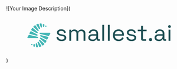 ![Your Image Description](<svg width="889" height="221" viewBox="0 0 889 221" fill="none" xmlns="http://www.w3.org/2000/svg">
<path d="M149.818 128.339H104.214C101.976 128.345 100.573 125.92 101.692 123.977L107.385 114.095C108.04 112.957 109.369 112.393 110.642 112.709L150.517 122.603C153.848 123.432 153.249 128.339 149.818 128.339Z" fill="#43B6B5"/>
<path d="M146.283 116.774L113.467 108.631C111.44 108.13 110.463 105.841 111.508 104.034L115.593 96.9427C116.44 95.4701 118.313 94.9317 119.815 95.7299L148.545 110.958C151.821 112.697 149.892 117.665 146.289 116.774H146.283Z" fill="#43B6B5"/>
<path d="M146.332 104.541L121.373 91.3181C119.803 90.489 119.24 88.5275 120.13 86.9929L123.017 81.9809C123.233 81.6034 123.456 81.226 123.684 80.8609C124.717 79.184 127.034 78.8561 128.499 80.1741L149.936 99.4426C152.692 101.918 149.608 106.28 146.332 104.547V104.541Z" fill="#43B6B5"/>
<path d="M150.22 93.4653L131.083 76.2696C129.742 75.063 129.711 72.9963 130.972 71.7031C132.542 70.1067 134.205 68.634 135.954 67.2851C137.406 66.1651 139.508 66.4807 140.534 67.9967L154.955 89.369C157.025 92.4381 152.977 95.9341 150.22 93.4591V93.4653Z" fill="#43B6B5"/>
<path d="M156.605 83.5897L144.805 66.0352C143.699 64.3892 144.391 62.1555 146.227 61.3696C147.927 60.6395 149.67 60.0083 151.438 59.4762C152.964 59.0183 154.676 59.9465 155.214 61.4377L162.193 80.7681C163.447 84.2456 158.669 86.6588 156.605 83.5897Z" fill="#43B6B5"/>
<path d="M169.802 60.7199L171.18 74.1472C171.557 77.8289 166.346 79.0293 165.079 75.5518L160.19 62.0936C159.461 60.0888 160.919 57.9231 163.064 57.8674C164.356 57.8365 165.648 57.855 166.94 57.9293C168.368 58.0097 169.653 59.3091 169.796 60.7261L169.802 60.7199Z" fill="#43B6B5"/>
<path d="M182.85 64.9894L181.88 71.7031C181.354 75.3662 176.001 75.2734 175.624 71.5979L174.864 64.2036C174.623 61.8585 176.959 60.1197 179.172 60.9489C179.797 61.184 180.421 61.4315 181.039 61.6976C182.232 62.205 183.029 63.7148 182.844 64.9894H182.85Z" fill="#43B6B5"/>
<path d="M192.616 72.3095C191.213 75.7437 186.052 74.3638 186.577 70.7007C186.893 68.5041 189.334 67.3098 191.269 68.4112C192.635 69.1909 193.21 70.8554 192.616 72.3095Z" fill="#43B6B5"/>
<path d="M162.65 102.567H208.254C210.492 102.561 211.895 104.987 210.776 106.93L205.084 116.811C204.428 117.95 203.099 118.513 201.826 118.198L161.952 108.303C158.62 107.474 159.22 102.567 162.65 102.567Z" fill="#43B6B5"/>
<path d="M166.186 114.132L199.001 122.275C201.029 122.776 202.005 125.066 200.961 126.873L196.875 133.964C196.028 135.436 194.155 135.975 192.653 135.177L163.923 119.949C160.647 118.21 162.576 113.241 166.18 114.132H166.186Z" fill="#43B6B5"/>
<path d="M166.136 126.359L191.096 139.582C192.666 140.411 193.228 142.373 192.338 143.907L189.451 148.919C189.235 149.297 189.013 149.674 188.784 150.039C187.752 151.716 185.434 152.044 183.969 150.726L162.533 131.458C159.776 128.983 162.86 124.62 166.136 126.353V126.359Z" fill="#43B6B5"/>
<path d="M162.248 137.435L181.385 154.631C182.726 155.837 182.757 157.904 181.496 159.197C179.926 160.794 178.264 162.266 176.514 163.615C175.062 164.735 172.96 164.42 171.934 162.904L157.514 141.531C155.443 138.462 159.492 134.966 162.248 137.441V137.435Z" fill="#43B6B5"/>
<path d="M155.863 147.311L167.663 164.865C168.769 166.511 168.077 168.745 166.241 169.531C164.542 170.261 162.798 170.892 161.031 171.424C159.504 171.882 157.792 170.954 157.254 169.463L150.275 150.132C149.021 146.655 153.799 144.242 155.863 147.311Z" fill="#43B6B5"/>
<path d="M142.667 170.187L141.288 156.759C140.911 153.078 146.122 151.877 147.389 155.355L152.278 168.813C153.008 170.818 151.549 172.983 149.404 173.039C148.112 173.07 146.82 173.051 145.528 172.977C144.101 172.897 142.815 171.597 142.673 170.18L142.667 170.187Z" fill="#43B6B5"/>
<path d="M129.612 165.917L130.582 159.203C131.108 155.54 136.461 155.633 136.838 159.309L137.598 166.703C137.839 169.048 135.503 170.787 133.29 169.958C132.665 169.723 132.041 169.475 131.423 169.209C130.23 168.702 129.433 167.192 129.618 165.917H129.612Z" fill="#43B6B5"/>
<path d="M119.846 158.591C121.249 155.157 126.41 156.536 125.885 160.2C125.57 162.396 123.128 163.59 121.193 162.489C119.827 161.709 119.252 160.045 119.846 158.591Z" fill="#43B6B5"/>
<path d="M265.646 143.084C258.977 143.084 253.358 141.544 248.778 138.462C244.198 135.381 241.435 130.505 240.483 123.834L248.722 121.966C249.309 125.487 250.41 128.253 252.017 130.27C253.63 132.287 255.627 133.716 258.006 134.558C260.386 135.399 262.933 135.82 265.646 135.82C269.676 135.82 272.86 135.016 275.208 133.401C277.551 131.786 278.725 129.626 278.725 126.91C278.725 124.193 277.607 122.164 275.375 121.025C273.138 119.887 270.084 118.952 266.202 118.222L261.696 117.455C258.254 116.867 255.101 115.951 252.245 114.708C249.39 113.464 247.115 111.775 245.434 109.646C243.746 107.518 242.906 104.844 242.906 101.614C242.906 96.7757 244.772 93.0012 248.512 90.2848C252.245 87.5746 257.19 86.2133 263.347 86.2133C269.503 86.2133 274.355 87.5869 278.126 90.3405C281.896 93.0878 284.332 96.9613 285.432 101.949L277.298 104.04C276.636 100.154 275.06 97.4254 272.575 95.8475C270.084 94.2696 267.006 93.4838 263.347 93.4838C259.688 93.4838 256.789 94.1645 254.668 95.5196C252.542 96.8747 251.479 98.8733 251.479 101.515C251.479 104.158 252.487 105.971 254.502 107.183C256.517 108.396 259.205 109.293 262.58 109.881L267.086 110.648C270.894 111.311 274.318 112.208 277.359 113.346C280.4 114.485 282.817 116.118 284.61 118.241C286.402 120.369 287.305 123.154 287.305 126.6C287.305 131.879 285.345 135.95 281.427 138.809C277.508 141.667 272.254 143.097 265.659 143.097L265.646 143.084Z" fill="#1D4E52"/>
<path d="M301.905 141.544V87.754H310.366V94.4615H311.906C312.932 92.5557 314.613 90.7984 316.962 89.1834C319.304 87.5684 322.599 86.764 326.852 86.764C331.104 86.764 334.417 87.6798 337.013 89.5113C339.616 91.3429 341.501 93.5828 342.675 96.2188H344.214C345.457 93.5766 347.348 91.3429 349.87 89.5113C352.398 87.6798 355.934 86.764 360.477 86.764C364.068 86.764 367.214 87.5003 369.928 88.9668C372.635 90.4333 374.78 92.5433 376.356 95.2906C377.932 98.038 378.717 101.324 378.717 105.135V141.544H370.039V105.903C370.039 102.307 368.994 99.4673 366.905 97.3759C364.816 95.2844 361.905 94.2387 358.171 94.2387C354.215 94.2387 350.976 95.5196 348.448 98.0875C345.92 100.655 344.659 104.356 344.659 109.201V141.544H335.981V105.903C335.981 102.307 334.936 99.4673 332.847 97.3759C330.758 95.2844 327.847 94.2387 324.113 94.2387C320.157 94.2387 316.918 95.5196 314.39 98.0875C311.862 100.655 310.601 104.356 310.601 109.201V141.544H301.923H301.905Z" fill="#1D4E52"/>
<path d="M412.887 143.084C409.153 143.084 405.741 142.422 402.669 141.104C399.591 139.786 397.174 137.881 395.419 135.387C393.663 132.893 392.78 129.849 392.78 126.254C392.78 122.659 393.657 119.565 395.419 117.177C397.174 114.794 399.597 112.994 402.669 111.787C405.748 110.574 409.19 109.974 412.998 109.974H431.127V106.014C431.127 102.202 430.008 99.1951 427.777 96.9922C425.539 94.7894 422.226 93.6942 417.832 93.6942C413.437 93.6942 410.142 94.7399 407.719 96.8314C405.302 98.9228 403.652 101.726 402.774 105.247L394.64 102.604C395.518 99.5973 396.909 96.8685 398.818 94.412C400.722 91.9555 403.269 89.9754 406.458 88.4718C409.648 86.9682 413.474 86.2195 417.943 86.2195C424.829 86.2195 430.175 87.9953 433.989 91.5533C437.797 95.1112 439.7 100.117 439.7 106.571V130.882C439.7 133.085 440.727 134.18 442.779 134.18H447.724V141.55H440.139C437.722 141.55 435.782 140.875 434.317 139.514C432.852 138.159 432.116 136.346 432.116 134.069V133.518H430.8C429.99 134.91 428.914 136.358 427.561 137.862C426.207 139.366 424.353 140.609 422.01 141.599C419.667 142.589 416.626 143.084 412.887 143.084ZM413.876 135.604C419 135.604 423.16 134.081 426.349 131.037C429.539 127.993 431.127 123.723 431.127 118.222V117.009H413.326C409.883 117.009 407.046 117.764 404.808 119.262C402.57 120.765 401.458 123.018 401.458 126.025C401.458 129.032 402.614 131.377 404.919 133.067C407.225 134.756 410.21 135.597 413.876 135.597V135.604Z" fill="#1D4E52"/>
<path d="M459.591 141.544V64.5439H468.27V141.544H459.591Z" fill="#1D4E52"/>
<path d="M486.51 141.544V64.5439H495.188V141.544H486.51Z" fill="#1D4E52"/>
<path d="M538.048 143.084C532.627 143.084 527.868 141.927 523.764 139.619C519.659 137.311 516.476 134.063 514.201 129.886C511.933 125.703 510.796 120.864 510.796 115.364V114.046C510.796 108.47 511.933 103.595 514.201 99.4178C516.47 95.2349 519.622 91.9926 523.652 89.6846C527.682 87.3766 532.294 86.2195 537.498 86.2195C542.703 86.2195 547.023 87.3023 550.905 89.4618C554.787 91.6275 557.828 94.7275 560.028 98.7557C562.229 102.79 563.323 107.518 563.323 112.944V116.904H519.48C519.703 122.696 521.569 127.225 525.086 130.492C528.603 133.753 532.998 135.387 538.271 135.387C542.888 135.387 546.436 134.323 548.927 132.194C551.418 130.066 553.322 127.541 554.638 124.602L562.111 128.234C561.011 130.505 559.491 132.782 557.55 135.053C555.609 137.33 553.081 139.236 549.965 140.77C546.85 142.311 542.876 143.078 538.042 143.078L538.048 143.084ZM519.585 109.751H554.527C554.237 104.764 552.531 100.878 549.415 98.0937C546.3 95.3092 542.326 93.9108 537.492 93.9108C532.658 93.9108 528.554 95.303 525.402 98.0937C522.249 100.884 520.308 104.77 519.579 109.751H519.585Z" fill="#1D4E52"/>
<path d="M600.131 143.084C593.462 143.084 587.843 141.544 583.263 138.462C578.683 135.381 575.92 130.505 574.968 123.834L583.207 121.966C583.795 125.487 584.895 128.253 586.502 130.27C588.115 132.287 590.112 133.716 592.491 134.558C594.871 135.399 597.418 135.82 600.131 135.82C604.161 135.82 607.345 135.016 609.694 133.401C612.036 131.786 613.211 129.626 613.211 126.91C613.211 124.193 612.092 122.164 609.86 121.025C607.623 119.887 604.569 118.952 600.688 118.222L596.182 117.455C592.739 116.867 589.586 115.951 586.731 114.708C583.875 113.464 581.6 111.775 579.919 109.646C578.232 107.518 577.391 104.844 577.391 101.614C577.391 96.7757 579.258 93.0012 582.997 90.2848C586.731 87.5746 591.676 86.2133 597.832 86.2133C603.988 86.2133 608.841 87.5869 612.611 90.3405C616.382 93.0878 618.817 96.9613 619.917 101.949L611.783 104.04C611.121 100.154 609.545 97.4254 607.06 95.8475C604.569 94.2696 601.491 93.4838 597.832 93.4838C594.173 93.4838 591.274 94.1645 589.154 95.5196C587.027 96.8747 585.964 98.8733 585.964 101.515C585.964 104.158 586.972 105.971 588.987 107.183C591.002 108.396 593.691 109.293 597.066 109.881L601.572 110.648C605.379 111.311 608.803 112.208 611.845 113.346C614.886 114.485 617.303 116.118 619.095 118.241C620.888 120.369 621.79 123.154 621.79 126.6C621.79 131.879 619.831 135.95 615.912 138.809C611.993 141.667 606.739 143.097 600.144 143.097L600.131 143.084Z" fill="#1D4E52"/>
<path d="M654.964 141.544C651.886 141.544 649.525 140.702 647.874 139.013C646.224 137.324 645.402 135.016 645.402 132.083V95.3401H629.251V87.7478H645.402V68.6093H654.08V87.7478H671.659V95.3401H654.08V130.759C654.08 132.961 655.143 134.057 657.27 134.057H669.249V141.538H654.964V141.544Z" fill="#1D4E52"/>
<path d="M690.456 143.084C688.33 143.084 686.556 142.385 685.128 140.993C683.7 139.601 682.983 137.8 682.983 135.604C682.983 133.407 683.7 131.606 685.128 130.214C686.556 128.822 688.33 128.123 690.456 128.123C692.582 128.123 694.449 128.822 695.84 130.214C697.231 131.606 697.929 133.407 697.929 135.604C697.929 137.8 697.231 139.601 695.84 140.993C694.449 142.385 692.65 143.084 690.456 143.084Z" fill="#1D4E52"/>
<path d="M730.015 143.084C726.282 143.084 722.87 142.422 719.798 141.104C716.72 139.786 714.303 137.881 712.548 135.387C710.792 132.893 709.908 129.849 709.908 126.254C709.908 122.659 710.786 119.565 712.548 117.177C714.303 114.794 716.726 112.994 719.798 111.787C722.876 110.574 726.319 109.974 730.127 109.974H748.256V106.014C748.256 102.202 747.137 99.1951 744.906 96.9922C742.668 94.7894 739.355 93.6942 734.96 93.6942C730.566 93.6942 727.271 94.7399 724.848 96.8314C722.431 98.9228 720.781 101.726 719.903 105.247L711.769 102.604C712.646 99.5973 714.037 96.8685 715.947 94.412C717.851 91.9555 720.398 89.9754 723.587 88.4718C726.776 86.9682 730.603 86.2195 735.072 86.2195C741.957 86.2195 747.304 87.9953 751.118 91.5533C754.925 95.1112 756.829 100.117 756.829 106.571V130.882C756.829 133.085 757.855 134.18 759.907 134.18H764.852V141.55H757.268C754.851 141.55 752.91 140.875 751.445 139.514C749.98 138.159 749.245 136.346 749.245 134.069V133.518H747.928C747.119 134.91 746.043 136.358 744.689 137.862C743.336 139.366 741.481 140.609 739.139 141.599C736.796 142.589 733.755 143.084 730.015 143.084ZM731.004 135.604C736.129 135.604 740.288 134.081 743.478 131.037C746.667 127.993 748.256 123.723 748.256 118.222V117.009H730.454C727.011 117.009 724.174 117.764 721.937 119.262C719.699 120.765 718.587 123.018 718.587 126.025C718.587 129.032 719.742 131.377 722.048 133.067C724.353 134.756 727.339 135.597 731.004 135.597V135.604Z" fill="#1D4E52"/>
<path d="M781.109 79.3882C779.205 79.3882 777.61 78.7633 776.331 77.5195C775.051 76.2758 774.408 74.698 774.408 72.7921C774.408 70.8863 775.051 69.1971 776.331 67.9534C777.61 66.7096 779.205 66.0847 781.109 66.0847C783.012 66.0847 784.589 66.7096 785.831 67.9534C787.073 69.2033 787.698 70.8121 787.698 72.7921C787.698 74.7722 787.073 76.2758 785.831 77.5195C784.582 78.7695 783.012 79.3882 781.109 79.3882ZM776.714 141.544V87.754H785.392V141.544H776.714Z" fill="#1D4E52"/>
</svg>)
